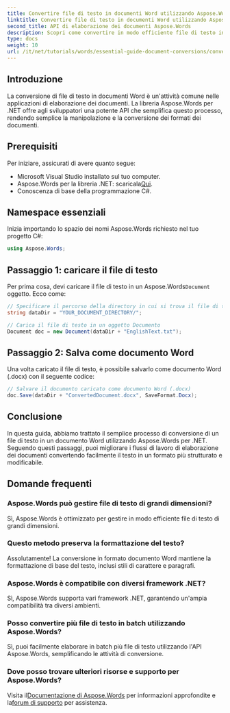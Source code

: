 ```yaml
---
title: Convertire file di testo in documenti Word utilizzando Aspose.Words per .NET
linktitle: Convertire file di testo in documenti Word utilizzando Aspose.Words per .NET
second_title: API di elaborazione dei documenti Aspose.Words
description: Scopri come convertire in modo efficiente file di testo in documenti Word utilizzando la libreria Aspose.Words per .NET. Questa guida passo passo copre i prerequisiti e gli esempi di codice.
type: docs
weight: 10
url: /it/net/tutorials/words/essential-guide-document-conversions/convert-text-files-to-word-documents/
---
```

## Introduzione

La conversione di file di testo in documenti Word è un'attività comune nelle applicazioni di elaborazione dei documenti. La libreria Aspose.Words per .NET offre agli sviluppatori una potente API che semplifica questo processo, rendendo semplice la manipolazione e la conversione dei formati dei documenti.

## Prerequisiti

Per iniziare, assicurati di avere quanto segue:
- Microsoft Visual Studio installato sul tuo computer.
-  Aspose.Words per la libreria .NET: scaricala[Qui](https://releases.aspose.com/words/net/).
- Conoscenza di base della programmazione C#.

## Namespace essenziali

Inizia importando lo spazio dei nomi Aspose.Words richiesto nel tuo progetto C#:

```csharp
using Aspose.Words;
```

## Passaggio 1: caricare il file di testo

 Per prima cosa, devi caricare il file di testo in un Aspose.Words`Document` oggetto. Ecco come:

```csharp
// Specificare il percorso della directory in cui si trova il file di testo
string dataDir = "YOUR_DOCUMENT_DIRECTORY/";

// Carica il file di testo in un oggetto Documento
Document doc = new Document(dataDir + "EnglishText.txt");
```

## Passaggio 2: Salva come documento Word

Una volta caricato il file di testo, è possibile salvarlo come documento Word (.docx) con il seguente codice:

```csharp
// Salvare il documento caricato come documento Word (.docx)
doc.Save(dataDir + "ConvertedDocument.docx", SaveFormat.Docx);
```

## Conclusione

In questa guida, abbiamo trattato il semplice processo di conversione di un file di testo in un documento Word utilizzando Aspose.Words per .NET. Seguendo questi passaggi, puoi migliorare i flussi di lavoro di elaborazione dei documenti convertendo facilmente il testo in un formato più strutturato e modificabile.

## Domande frequenti

### Aspose.Words può gestire file di testo di grandi dimensioni?
Sì, Aspose.Words è ottimizzato per gestire in modo efficiente file di testo di grandi dimensioni.

### Questo metodo preserva la formattazione del testo?
Assolutamente! La conversione in formato documento Word mantiene la formattazione di base del testo, inclusi stili di carattere e paragrafi.

### Aspose.Words è compatibile con diversi framework .NET?
Sì, Aspose.Words supporta vari framework .NET, garantendo un'ampia compatibilità tra diversi ambienti.

### Posso convertire più file di testo in batch utilizzando Aspose.Words?
Sì, puoi facilmente elaborare in batch più file di testo utilizzando l'API Aspose.Words, semplificando le attività di conversione.

### Dove posso trovare ulteriori risorse e supporto per Aspose.Words?
 Visita il[Documentazione di Aspose.Words](https://reference.aspose.com/words/net/) per informazioni approfondite e la[forum di supporto](https://forum.aspose.com/c/words/8) per assistenza.